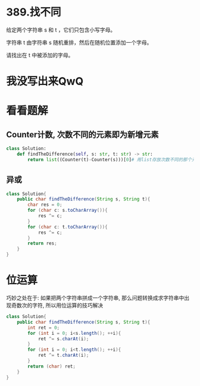 # 389.找不同
给定两个字符串 s 和 t ，它们只包含小写字母。

字符串 t 由字符串 s 随机重排，然后在随机位置添加一个字母。

请找出在 t 中被添加的字母。
# 我没写出来QwQ
# 看看题解
## Counter计数, 次数不同的元素即为新增元素
```Python
class Solution:
    def findTheDifference(self, s: str, t: str) -> str:
        return list((Counter(t)-Counter(s)))[0]# 用list存放次数不同的那个元素, 然后取[0]
```

## 异或
```Java
class Solution{
    public char findTheDifference(String s, String t){
        char res = 0;
        for (char c: s.toCharArray()){
            res ^= c;
        }
        for (char c: t.toCharArray()){
            res ^= c;
        }
        return res;
    }
}
```
# 位运算
巧妙之处在于: 如果把两个字符串拼成一个字符串, 那么问题转换成求字符串中出现奇数次的字符, 所以用位运算的技巧解决
```Java
class Solution{
    public char findTheDifference(String s, String t){
        int ret = 0;
        for (int i = 0; i<s.length(); ++i){
            ret ^= s.charAt(i);
        }
        for (int i = 0; i<t.length(); ++i){
            ret ^= t.charAt(i);
        }
        return (char) ret;
    }
}
```